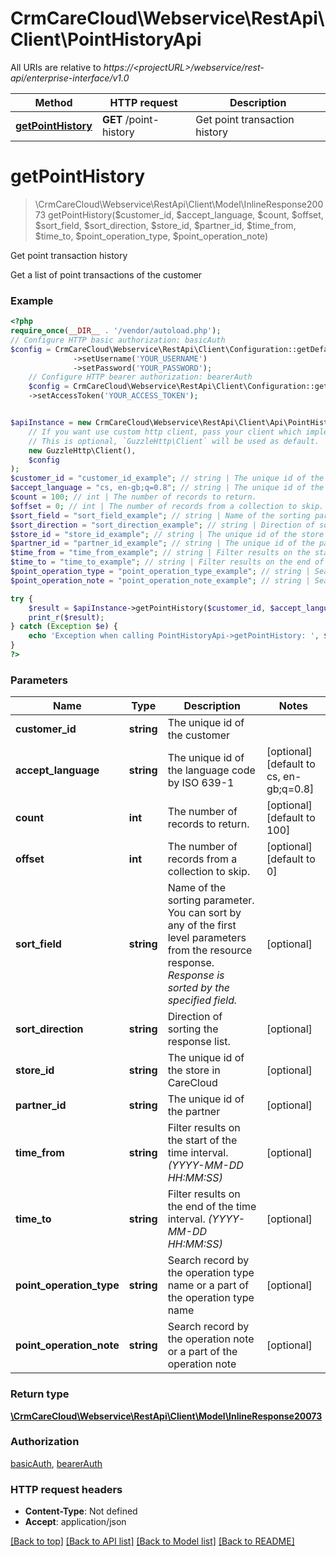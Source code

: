 # CrmCareCloud\Webservice\RestApi\Client\PointHistoryApi

All URIs are relative to *https://&lt;projectURL&gt;/webservice/rest-api/enterprise-interface/v1.0*

Method | HTTP request | Description
------------- | ------------- | -------------
[**getPointHistory**](PointHistoryApi.md#getpointhistory) | **GET** /point-history | Get point transaction history

# **getPointHistory**
> \CrmCareCloud\Webservice\RestApi\Client\Model\InlineResponse20073 getPointHistory($customer_id, $accept_language, $count, $offset, $sort_field, $sort_direction, $store_id, $partner_id, $time_from, $time_to, $point_operation_type, $point_operation_note)

Get point transaction history

Get a list of point transactions of the customer

### Example
```php
<?php
require_once(__DIR__ . '/vendor/autoload.php');
// Configure HTTP basic authorization: basicAuth
$config = CrmCareCloud\Webservice\RestApi\Client\Configuration::getDefaultConfiguration()
              ->setUsername('YOUR_USERNAME')
              ->setPassword('YOUR_PASSWORD');
    // Configure HTTP bearer authorization: bearerAuth
    $config = CrmCareCloud\Webservice\RestApi\Client\Configuration::getDefaultConfiguration()
    ->setAccessToken('YOUR_ACCESS_TOKEN');


$apiInstance = new CrmCareCloud\Webservice\RestApi\Client\Api\PointHistoryApi(
    // If you want use custom http client, pass your client which implements `GuzzleHttp\ClientInterface`.
    // This is optional, `GuzzleHttp\Client` will be used as default.
    new GuzzleHttp\Client(),
    $config
);
$customer_id = "customer_id_example"; // string | The unique id of the customer
$accept_language = "cs, en-gb;q=0.8"; // string | The unique id of the language code by ISO 639-1
$count = 100; // int | The number of records to return.
$offset = 0; // int | The number of records from a collection to skip.
$sort_field = "sort_field_example"; // string | Name of the sorting parameter. You can sort by any of the first level parameters from the resource response. *Response is sorted by the specified field.*
$sort_direction = "sort_direction_example"; // string | Direction of sorting the response list.
$store_id = "store_id_example"; // string | The unique id of the store in CareCloud
$partner_id = "partner_id_example"; // string | The unique id of the partner
$time_from = "time_from_example"; // string | Filter results on the start of the time interval. *(YYYY-MM-DD HH:MM:SS)*
$time_to = "time_to_example"; // string | Filter results on the end of the time interval. *(YYYY-MM-DD HH:MM:SS)*
$point_operation_type = "point_operation_type_example"; // string | Search record by the operation type name or a part of the operation type name
$point_operation_note = "point_operation_note_example"; // string | Search record by the operation note or a part of the operation note

try {
    $result = $apiInstance->getPointHistory($customer_id, $accept_language, $count, $offset, $sort_field, $sort_direction, $store_id, $partner_id, $time_from, $time_to, $point_operation_type, $point_operation_note);
    print_r($result);
} catch (Exception $e) {
    echo 'Exception when calling PointHistoryApi->getPointHistory: ', $e->getMessage(), PHP_EOL;
}
?>
```

### Parameters

Name | Type | Description  | Notes
------------- | ------------- | ------------- | -------------
 **customer_id** | **string**| The unique id of the customer |
 **accept_language** | **string**| The unique id of the language code by ISO 639-1 | [optional] [default to cs, en-gb;q&#x3D;0.8]
 **count** | **int**| The number of records to return. | [optional] [default to 100]
 **offset** | **int**| The number of records from a collection to skip. | [optional] [default to 0]
 **sort_field** | **string**| Name of the sorting parameter. You can sort by any of the first level parameters from the resource response. *Response is sorted by the specified field.* | [optional]
 **sort_direction** | **string**| Direction of sorting the response list. | [optional]
 **store_id** | **string**| The unique id of the store in CareCloud | [optional]
 **partner_id** | **string**| The unique id of the partner | [optional]
 **time_from** | **string**| Filter results on the start of the time interval. *(YYYY-MM-DD HH:MM:SS)* | [optional]
 **time_to** | **string**| Filter results on the end of the time interval. *(YYYY-MM-DD HH:MM:SS)* | [optional]
 **point_operation_type** | **string**| Search record by the operation type name or a part of the operation type name | [optional]
 **point_operation_note** | **string**| Search record by the operation note or a part of the operation note | [optional]

### Return type

[**\CrmCareCloud\Webservice\RestApi\Client\Model\InlineResponse20073**](../Model/InlineResponse20073.md)

### Authorization

[basicAuth](../../README.md#basicAuth), [bearerAuth](../../README.md#bearerAuth)

### HTTP request headers

 - **Content-Type**: Not defined
 - **Accept**: application/json

[[Back to top]](#) [[Back to API list]](../../README.md#documentation-for-api-endpoints) [[Back to Model list]](../../README.md#documentation-for-models) [[Back to README]](../../README.md)

